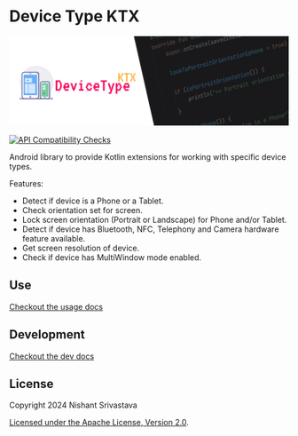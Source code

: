 # Device Type KTX

![Banner](img/banner.jpg)

[![API Compatibility Checks](https://github.com/nisrulz/device-type-ktx/actions/workflows/api-check.yml/badge.svg)](https://github.com/nisrulz/device-type-ktx/actions/workflows/api-check.yml)

Android library to provide Kotlin extensions for working with specific device types.

Features:

- Detect if device is a Phone or a Tablet.
- Check orientation set for screen.
- Lock screen orientation (Portrait or Landscape) for Phone and/or Tablet.
- Detect if device has Bluetooth, NFC, Telephony and Camera hardware feature available.
- Get screen resolution of device.
- Check if device has MultiWindow mode enabled.

## Use

[Checkout the usage docs](/usage-docs.md)

## Development

[Checkout the dev docs](/dev-docs.md)

## License

Copyright 2024 Nishant Srivastava

[Licensed under the Apache License, Version 2.0](/LICENSE).
